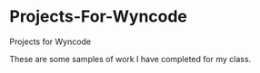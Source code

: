 # Projects-For-Wyncode
Projects for Wyncode

These are some samples of work I have completed for my class.
